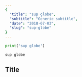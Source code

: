 ```yaml
---
{
  "title": "sup globe",
  "subtitle": "Generic subtitle",
  "date": "2018-07-03",
  "slug": "sup-globe"
}
---
```

<!--more-->


```python
print('sup globe')
```

    sup globe


## Title 
